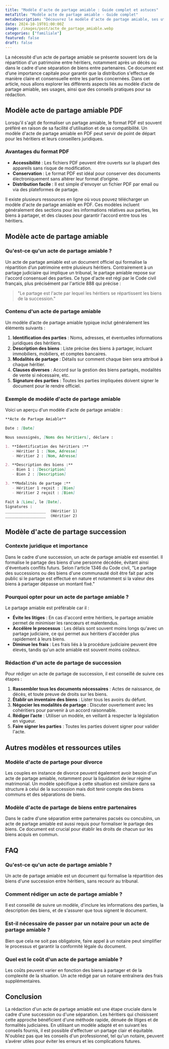 ```yaml
---
title: "Modèle d'acte de partage amiable : Guide complet et astuces"
metaTitle: "Modèle acte de partage amiable - Guide complet"
metaDescription: "Découvrez le modèle d'acte de partage amiable, ses utilisations et conseils pratiques dans cet article complet."
date: 2024-10-19T01:00:00Z
image: /images/post/acte_de_partage_amiable.webp
categories: ["familiale"]
featured: false
draft: false
---
```


La nécessité d'un acte de partage amiable se présente souvent lors de la répartition d'un patrimoine entre héritiers, notamment après un décès ou dans le cadre d'une séparation de biens entre partenaires. Ce document est d’une importance capitale pour garantir que la distribution s'effectue de manière claire et consensuelle entre les parties concernées. Dans cet article, nous allons explorer les différents aspects liés au modèle d’acte de partage amiable, ses usages, ainsi que des conseils pratiques pour sa rédaction.

## Modèle acte de partage amiable PDF

Lorsqu'il s'agit de formaliser un partage amiable, le format PDF est souvent préféré en raison de sa facilité d'utilisation et de sa compatibilité. Un modèle d'acte de partage amiable en PDF peut servir de point de départ pour les héritiers et leurs conseillers juridiques.

### Avantages du format PDF

- **Accessibilité** : Les fichiers PDF peuvent être ouverts sur la plupart des appareils sans risque de modification.
- **Conservation** : Le format PDF est idéal pour conserver des documents électroniquement sans altérer leur format d’origine.
- **Distribution facile** : Il est simple d'envoyer un fichier PDF par email ou via des plateformes de partage.

Il existe plusieurs ressources en ligne où vous pouvez télécharger un modèle d'acte de partage amiable en PDF. Ces modèles incluent généralement des sections pour les informations relatives aux parties, les biens à partager, et des clauses pour garantir l'accord entre tous les héritiers.

## Modèle acte de partage amiable

### Qu'est-ce qu'un acte de partage amiable ?

Un acte de partage amiable est un document officiel qui formalise la répartition d’un patrimoine entre plusieurs héritiers. Contrairement à un partage judiciaire qui implique un tribunal, le partage amiable repose sur l'accord consensuel des parties. Ce type d'acte est régi par le Code civil français, plus précisément par l'article 888 qui précise :

> "Le partage est l'acte par lequel les héritiers se répartissent les biens de la succession."

### Contenu d'un acte de partage amiable

Un modèle d’acte de partage amiable typique inclut généralement les éléments suivants :

1. **Identification des parties** : Noms, adresses, et éventuelles informations juridiques des héritiers.
2. **Description des biens** : Liste précise des biens à partager, incluant immobiliers, mobiliers, et comptes bancaires.
3. **Modalités de partage** : Détails sur comment chaque bien sera attribué à chaque héritier.
4. **Clauses diverses** : Accord sur la gestion des biens partagés, modalités de vente si nécessaire, etc.
5. **Signature des parties** : Toutes les parties impliquées doivent signer le document pour le rendre officiel.

### Exemple de modèle d'acte de partage amiable

Voici un aperçu d'un modèle d'acte de partage amiable :

```markdown
**Acte de Partage Amiable**

Date : [Date]

Nous soussignés, [Noms des héritiers], déclare :

1. **Identification des héritiers :**  
   - Héritier 1 : [Nom, Adresse]  
   - Héritier 2 : [Nom, Adresse]  

2. **Description des biens :**  
   - Bien 1 : [Description]  
   - Bien 2 : [Description]  

3. **Modalités de partage :**  
   - Héritier 1 reçoit : [Bien]  
   - Héritier 2 reçoit : [Bien]  

Fait à [Lieu], le [Date].  
Signatures :  
__________________  (Héritier 1)  
__________________  (Héritier 2)
```

## Modèle d'acte de partage succession

### Contexte juridique et importance

Dans le cadre d'une succession, un acte de partage amiable est essentiel. Il formalise le partage des biens d'une personne décédée, évitant ainsi d'éventuels conflits futurs. Selon l'article 1346 du Code civil, "Le partage des successions ou des biens d'une communauté doit être fait par acte public si le partage est effectué en nature et notamment si la valeur des biens à partager dépasse un montant fixé."

### Pourquoi opter pour un acte de partage amiable ?

Le partage amiable est préférable car il :

- **Évite les litiges** : En cas d'accord entre héritiers, le partage amiable permet de minimiser les rancœurs et malentendus.
- **Accélère le processus** : Les délais sont souvent moins longs qu'avec un partage judiciaire, ce qui permet aux héritiers d'accéder plus rapidement à leurs biens.
- **Diminue les frais** : Les frais liés à la procédure judiciaire peuvent être élevés, tandis qu'un acte amiable est souvent moins coûteux.

### Rédaction d'un acte de partage de succession

Pour rédiger un acte de partage de succession, il est conseillé de suivre ces étapes :

1. **Rassembler tous les documents nécessaires** : Actes de naissance, de décès, et toute preuve de droits sur les biens.
2. **Établir un inventaire des biens** : Lister tous les avoirs du défunt.
3. **Négocier les modalités de partage** : Discuter ouvertement avec les cohéritiers pour parvenir à un accord raisonnable.
4. **Rédiger l’acte** : Utiliser un modèle, en veillant à respecter la législation en vigueur.
5. **Faire signer les parties** : Toutes les parties doivent signer pour valider l'acte.

## Autres modèles et ressources utiles

### Modèle d'acte de partage pour divorce

Les couples en instance de divorce peuvent également avoir besoin d'un acte de partage amiable, notamment pour la liquidation de leur régime matrimonial. Un modèle spécifique à cette situation est similaire dans sa structure à celui de la succession mais doit tenir compte des biens communs et des séparations de biens.

### Modèle d'acte de partage de biens entre partenaires

Dans le cadre d'une séparation entre partenaires pacsés ou concubins, un acte de partage amiable est aussi requis pour formaliser le partage des biens. Ce document est crucial pour établir les droits de chacun sur les biens acquis en commun.

## FAQ

### Qu'est-ce qu'un acte de partage amiable ?

Un acte de partage amiable est un document qui formalise la répartition des biens d'une succession entre héritiers, sans recourir au tribunal.

### Comment rédiger un acte de partage amiable ?

Il est conseillé de suivre un modèle, d'inclure les informations des parties, la description des biens, et de s'assurer que tous signent le document.

### Est-il nécessaire de passer par un notaire pour un acte de partage amiable ?

Bien que cela ne soit pas obligatoire, faire appel à un notaire peut simplifier le processus et garantir la conformité légale du document.

### Quel est le coût d'un acte de partage amiable ?

Les coûts peuvent varier en fonction des biens à partager et de la complexité de la situation. Un acte rédigé par un notaire entraînera des frais supplémentaires.

## Conclusion

La rédaction d'un acte de partage amiable est une étape cruciale dans le cadre d'une succession ou d'une séparation. Les héritiers qui choisissent cette approche bénéficient d'une méthode rapide, dénuée de litiges et de formalités judiciaires. En utilisant un modèle adapté et en suivant les conseils fournis, il est possible d'effectuer un partage clair et équitable. N'oubliez pas que les conseils d'un professionnel, tel qu'un notaire, peuvent s’avérer utiles pour éviter les erreurs et les complications futures.